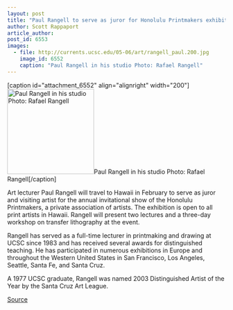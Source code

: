 ```yaml
---
layout: post
title: "Paul Rangell to serve as juror for Honolulu Printmakers exhibition"
author: Scott Rappaport
article_author: 
post_id: 6553
images:
  - file: http://currents.ucsc.edu/05-06/art/rangell_paul.200.jpg
    image_id: 6552
    caption: "Paul Rangell in his studio Photo: Rafael Rangell"
---
```


[caption id="attachment_6552" align="alignright" width="200"]<a href="http://dev-ucsc-news.pantheonsite.io/wp-content/uploads/2006/01/rangell_paul.200.jpg"><img class="size-full wp-image-6552" src="http://dev-ucsc-news.pantheonsite.io/wp-content/uploads/2006/01/rangell_paul.200.jpg" alt="Paul Rangell in his studio Photo: Rafael Rangell" width="200" height="196" /></a>Paul Rangell in his studio Photo: Rafael Rangell[/caption]
<a name="content" id="content"></a>
<p>
  Art lecturer Paul Rangell will travel to Hawaii in February to serve as juror and visiting artist for the annual invitational show of the Honolulu Printmakers, a private association of artists. The exhibition is open to all print artists in Hawaii. Rangell will present two lectures and a three-day workshop on transfer lithography at the event.
</p>
<p>
  Rangell has served as a full-time lecturer in printmaking and drawing at UCSC since 1983 and has received several awards for distinguished teaching. He has participated in numerous exhibitions in Europe and throughout the Western United States in San Francisco, Los Angeles, Seattle, Santa Fe, and Santa Cruz.
</p>
<p>
  A 1977 UCSC graduate, Rangell was named 2003 Distinguished Artist of the Year by the Santa Cruz Art League.
</p>
<p><a href="http://www1.ucsc.edu/currents/05-06/01-23/brief-rangell.asp" title="Permalink to brief-rangell">Source</a></p>
